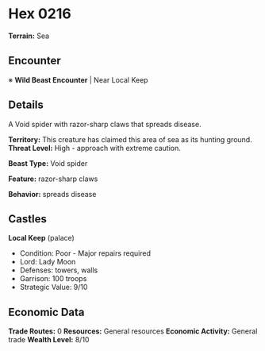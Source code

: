 # Hex 0216

**Terrain:** Sea

## Encounter
※ **Wild Beast Encounter** | Near Local Keep

## Details
A Void spider with razor-sharp claws that spreads disease.

**Territory:** This creature has claimed this area of sea as its hunting ground.
**Threat Level:** High - approach with extreme caution.

**Beast Type:** Void spider

**Feature:** razor-sharp claws

**Behavior:** spreads disease

## Castles
**Local Keep** (palace)
- Condition: Poor - Major repairs required
- Lord: Lady Moon
- Defenses: towers, walls
- Garrison: 100 troops
- Strategic Value: 9/10

## Economic Data
**Trade Routes:** 0
**Resources:** General resources
**Economic Activity:** General trade
**Wealth Level:** 8/10
